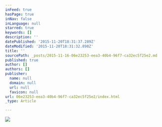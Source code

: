 ```yaml
---
inFeed: true
hasPage: true
inNav: false
inLanguage: null
starred: true
keywords: []
description: ''
datePublished: '2015-11-20T18:31:37.289Z'
dateModified: '2015-11-20T18:31:32.898Z'
title: ''
sourcePath: _posts/2015-11-16-06e23253-eea3-40b4-96f7-ca32ec5f25e2.md
published: true
author: []
authors: []
publisher:
  name: null
  domain: null
  url: null
  favicon: null
url: 06e23253-eea3-40b4-96f7-ca32ec5f25e2/index.html
_type: Article

---
```

![](https://the-grid-user-content.s3-us-west-2.amazonaws.com/8c29f663-4212-4973-a1d1-3761f328d9e9.JPG)